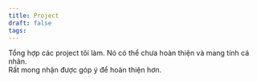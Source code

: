 ```yaml
---
title: Project
draft: false
tags:
---
```

<p>
Tổng hợp các project tôi làm. Nó có thể chưa hoàn thiện và mang tính cá nhân. <br/>
Rất mong nhận được góp ý để hoàn thiện hơn.
</p>